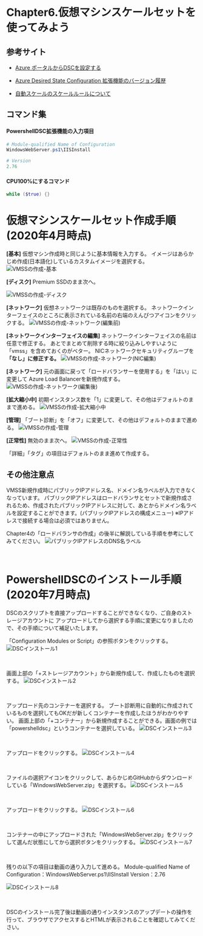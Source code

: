 # Chapter6.仮想マシンスケールセットを使ってみよう

## 参考サイト

- [Azure ポータルからDSCを設定する](https://docs.microsoft.com/ja-jp/azure/virtual-machines/extensions/dsc-overview#azure-portal-functionality)

- [Azure Desired State Configuration 拡張機能のバージョン履歴](https://docs.microsoft.com/ja-jp/powershell/scripting/dsc/getting-started/azuredscexthistory?view=powershell-7)

- [自動スケールのスケールルールについて](https://docs.microsoft.com/ja-jp/archive/blogs/jpcie/1315)

## コマンド集

#### PowershellDSC拡張機能の入力項目
```powershell
# Module-qualified Name of Configuration
WindowsWebServer.ps1\IISInstall

# Version
2.76
```

#### CPU100%にするコマンド

```powershell
while ($true) {}
```

# 仮想マシンスケールセット作成手順(2020年4月時点)

**[基本]**
仮想マシン作成時と同じように基本情報を入力する。
イメージはあらかじめ作成(日本語化)しているカスタムイメージを選択する。
![VMSSの作成-基本](https://user-images.githubusercontent.com/22112831/80272531-80942480-8705-11ea-95b5-44254e1975e3.png)

**[ディスク]**
Premium SSDのまま次へ。

![VMSSの作成-ディスク](https://user-images.githubusercontent.com/22112831/80272582-f5fff500-8705-11ea-8586-0836961acaff.png)

**[ネットワーク]**
仮想ネットワークは既存のものを選択する。
ネットワークインターフェイスのところに表示されている名前の右端のえんぴつアイコンをクリックする。
![VMSSの作成-ネットワーク(編集前)](https://user-images.githubusercontent.com/22112831/80272842-0913c480-8708-11ea-8055-41bdfc0da4ce.png)

**[ネットワークインターフェイスの編集]**
ネットワークインターフェイスの名前は任意で修正する。
あとでまとめて削除する時に絞り込みしやすいように「vmss」を含めておくのがベター。
NICネットワークセキュリティグループを **「なし」に修正する。**
![VMSSの作成-ネットワーク(NIC編集)](https://user-images.githubusercontent.com/22112831/80272852-13ce5980-8708-11ea-8883-0a8f277a80b5.png)

**[ネットワーク]**
元の画面に戻って「ロードバランサーを使用する」を「はい」に変更して
Azure Load Balancerを新規作成する。
![VMSSの作成-ネットワーク(編集後)](https://user-images.githubusercontent.com/22112831/80272630-22b40c80-8706-11ea-9a1d-7fb12e818884.png)

**[拡大縮小中]**
初期インスタンス数を「1」に変更して、その他はデフォルトのままで進める。
![VMSSの作成-拡大縮小中](https://user-images.githubusercontent.com/22112831/80272883-6871d480-8708-11ea-982d-7dbae278f826.png)

**[管理]**
「ブート診断」を「オフ」に変更して、その他はデフォルトのままで進める。
![VMSSの作成-管理](https://user-images.githubusercontent.com/22112831/80272903-99520980-8708-11ea-883a-c5faef9cb460.png)

**[正常性]**
無効のまま次へ。
![VMSSの作成-正常性](https://user-images.githubusercontent.com/22112831/80272922-bb4b8c00-8708-11ea-8b21-20580e5b6478.png)

「詳細」「タグ」の項目はデフォルトのまま進めて作成する。

## その他注意点

VMSS新規作成時にパブリックIPアドレス名、ドメイン名ラベルが入力できなくなっています。
パブリックIPアドレスはロードバランサとセットで新規作成されるため、作成されたパブリックIPアドレスに対して、あとからドメイン名ラベルを設定することができます。(パブリックIPアドレスの構成メニュー)
※IPアドレスで接続する場合は必須ではありません。


Chapter4の「ロードバランサの作成」の後半に解説している手順を参考にしてみてください。
![パブリックIPアドレスのDNS名ラベル](https://user-images.githubusercontent.com/22112831/80273120-8b9d8380-870a-11ea-89a6-a4f5d455b1a8.png)


<br>

# PowershellDSCのインストール手順(2020年7月時点)
DSCのスクリプトを直接アップロードすることができなくなり、ご自身のストレージアカウントに
アップロードしてから選択する手順に変更になりましたので、その手順について補足いたします。

「Configuration Modules or Script」の参照ボタンをクリックする。
![DSCインストール1](https://user-images.githubusercontent.com/22112831/86205154-23ed3400-bba4-11ea-995d-db253307fc3c.png)

<br>

画面上部の「+ストレージアカウント」から新規作成して、作成したものを選択する。
![DSCインストール2](https://user-images.githubusercontent.com/22112831/86205252-5860f000-bba4-11ea-8830-84e2f162c696.png)

<br>

アップロード先のコンテナーを選択する。
ブート診断用に自動的に作成されているものを選択してもOKだが新しくコンテナーを作成したほうがわかりやすい。
画面上部の「+コンテナー」から新規作成することができる。画面の例では「powershelldsc」というコンテナーを選択している。
![DSCインストール3](https://user-images.githubusercontent.com/22112831/86205334-8d6d4280-bba4-11ea-8448-c1a661bc69d2.png)

<br>

アップロードをクリックする。
![DSCインストール4](https://user-images.githubusercontent.com/22112831/86205450-dae9af80-bba4-11ea-91de-e01cd8a09aea.png)

<br>

ファイルの選択アイコンをクリックして、あらかじめGitHubからダウンロードしている「WindowsWebServer.zip」を選択する。
![DSCインストール5](https://user-images.githubusercontent.com/22112831/86205466-e937cb80-bba4-11ea-90a8-eefca8845856.png)

<br>

アップロードをクリックする。
![DSCインストール6](https://user-images.githubusercontent.com/22112831/86205556-21d7a500-bba5-11ea-81ff-a51406dd0353.png)

<br>

コンテナーの中にアップロードされた「WindowsWebServer.zip」をクリックして選んだ状態にしてから選択ボタンをクリックする。
![DSCインストール7](https://user-images.githubusercontent.com/22112831/86205569-2bf9a380-bba5-11ea-85df-d8486a616cc7.png)

<br>

残りの以下の項目は動画の通り入力して進める。
Module-qualified Name of Configuration：WindowsWebServer.ps1\IISInstall
Version：2.76

![DSCインストール8](https://user-images.githubusercontent.com/22112831/86205687-78dd7a00-bba5-11ea-92b5-77bceec17077.png)

<br>

DSCのインストール完了後は動画の通りインスタンスのアップデートの操作を行って、ブラウザでアクセスするとHTMLが表示されることを確認してみてください。

